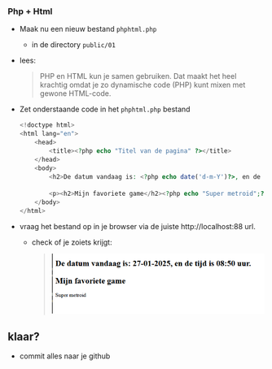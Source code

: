 ### Php + Html

- Maak nu een nieuw bestand `phphtml.php`
    - in de directory `public/01`

- lees:
    > PHP en HTML kun je samen gebruiken. Dat maakt het heel krachtig omdat je zo dynamische code (PHP) kunt mixen
    > met gewone HTML-code.

- Zet onderstaande code in het `phphtml.php` bestand
    ```php
    <!doctype html>
    <html lang="en">
        <head>
            <title><?php echo "Titel van de pagina" ?></title>
        </head>
        <body>
            <h2>De datum vandaag is: <?php echo date('d-m-Y')?>, en de tijd is <?php echo date("H:i")?> uur.
            
            <p><h2>Mijn favoriete game</h2><?php echo "Super metroid";?></p>
        </body>
    </html>
    ```
- vraag het bestand op in je browser via de juiste http://localhost:88 url.
    - check of je zoiets krijgt:
        > ![](img/phphtmlsimple.PNG)


## klaar?

- commit alles naar je github



 



